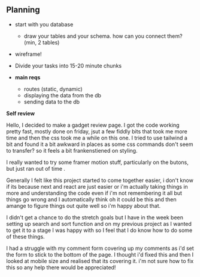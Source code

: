 ## Planning

- start with you database

  - draw your tables and your schema. how can you connect them? (min, 2 tables)

- wireframe!
- Divide your tasks into 15-20 minute chunks

- **main reqs**
  - routes (static, dynamic)
  - displaying the data from the db
  - sending data to the db

**Self review**

Hello, I decided to make a gadget review page. I got the code working pretty fast, mostly done on friday, jsut a few fiddly bits that took me more time and then the css took me a while on this one. I tried to use tailwind a bit and found it a bit awkward in places as some css commands don't seem to transfer? so it feels a bit frankenstiened on styling.

I really wanted to try some framer motion stuff, particularly on the butons, but just ran out of time .

Generally I felt like this project started to come together easier, i don't know if its because next and react are just easier or i'm actually taking things in more and understanding the code even if i'm not remembering it all but things go wrong and I automatically think oh it could be this and then amange to figure things out quite well so i'm happy about that.

I didn't get a chance to do the stretch goals but I have in the week been setting up search and sort function and on my previous project as I wanted to get it to a stage I was happy with so I feel that I do know how to do some of these things.

I had a struggle with my comment form covering up my comments as i'd set the form to stick to the bottom of the page. I thought i'd fixed this and then I looked at mobile size and realised that its covering it. i'm not sure how to fix this so any help there would be appreciated!
